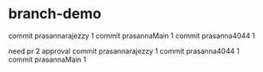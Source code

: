 
# branch-demo
commit prasannarajezzy 1 
commit prasannaMain 1
commit prasanna4044 1

need pr 2 approval
commit prasannarajezzy 1
commit prasanna4044 1
commit prasannaMain 1






